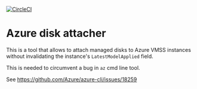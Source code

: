 [![CircleCI](https://circleci.com/gh/giantswarm/azure-disk-attacher.svg?style=shield)](https://circleci.com/gh/giantswarm/azure-disk-attacher)

# Azure disk attacher

This is a tool that allows to attach managed disks to Azure VMSS instances without invalidating the instance's `LatestModelApplied` field.

This is needed to circumvent a bug in `az` cmd line tool.

See https://github.com/Azure/azure-cli/issues/18259
